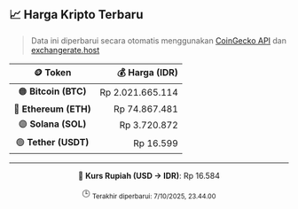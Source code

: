

<!-- HARGA_KRIPTO -->
## 📈 Harga Kripto Terbaru

> Data ini diperbarui secara otomatis menggunakan [CoinGecko API](https://www.coingecko.com/) dan [exchangerate.host](https://exchangerate.host/)

<div align="center">

| 🪙 Token | 💰 Harga (IDR) |
|:------:|---------------:|
| 🟠 **Bitcoin (BTC)**   | Rp 2.021.665.114 |
| 🔵 **Ethereum (ETH)**  | Rp 74.867.481 |
| 🟣 **Solana (SOL)**    | Rp 3.720.872 |
| 🟢 **Tether (USDT)**   | Rp 16.599 |

---

💱 **Kurs Rupiah (USD → IDR)**: Rp 16.584

🕒 <sub>Terakhir diperbarui: 7/10/2025, 23.44.00</sub>

</div>
<!-- /HARGA_KRIPTO -->
